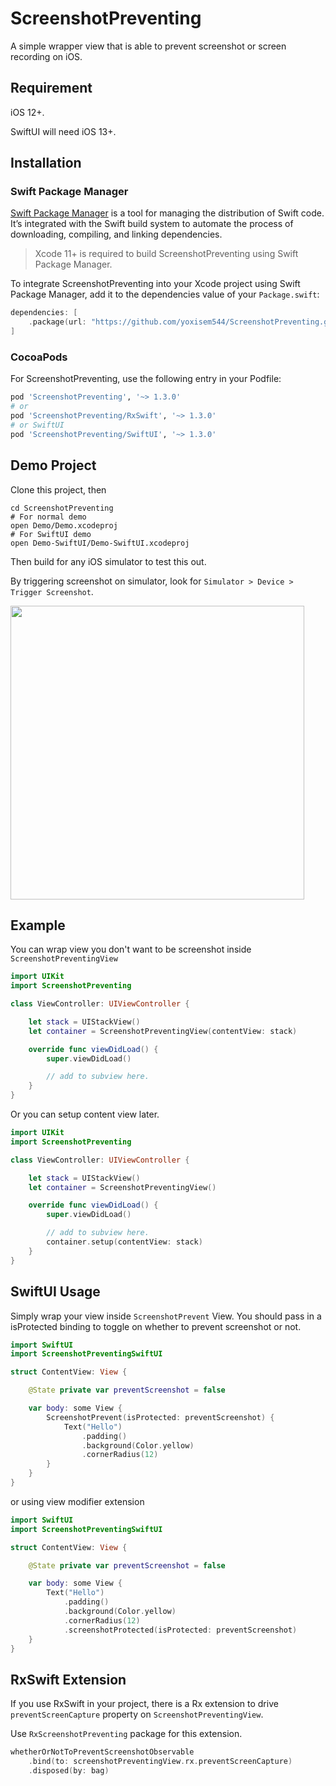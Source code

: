 # ScreenshotPreventing

A simple wrapper view that is able to prevent screenshot or screen recording on iOS.

## Requirement

iOS 12+.

SwiftUI will need iOS 13+.

## Installation

### Swift Package Manager

[Swift Package Manager](https://swift.org/package-manager/) is a tool for managing the distribution of Swift code. It’s integrated with the Swift build system to automate the process of downloading, compiling, and linking dependencies.

> Xcode 11+ is required to build ScreenshotPreventing using Swift Package Manager.

To integrate ScreenshotPreventing into your Xcode project using Swift Package Manager, add it to the dependencies value of your `Package.swift`:

```swift
dependencies: [
    .package(url: "https://github.com/yoxisem544/ScreenshotPreventing.git", .upToNextMajor(from: "1.3.0"))
]
```

### CocoaPods

For ScreenshotPreventing, use the following entry in your Podfile:

```ruby
pod 'ScreenshotPreventing', '~> 1.3.0'
# or 
pod 'ScreenshotPreventing/RxSwift', '~> 1.3.0'
# or SwiftUI
pod 'ScreenshotPreventing/SwiftUI', '~> 1.3.0'
```

## Demo Project

Clone this project, then

```shell
cd ScreenshotPreventing
# For normal demo
open Demo/Demo.xcodeproj
# For SwiftUI demo
open Demo-SwiftUI/Demo-SwiftUI.xcodeproj
```

Then build for any iOS simulator to test this out.

By triggering screenshot on simulator, look for `Simulator > Device > Trigger Screenshot`.

<img src="./Assets/demo.gif" width="470" />

## Example

You can wrap view you don't want to be screenshot inside `ScreenshotPreventingView`

```swift
import UIKit
import ScreenshotPreventing

class ViewController: UIViewController {

    let stack = UIStackView()
    let container = ScreenshotPreventingView(contentView: stack)

    override func viewDidLoad() {
        super.viewDidLoad()

        // add to subview here.
    }
}
```

Or you can setup content view later.

```swift
import UIKit
import ScreenshotPreventing

class ViewController: UIViewController {

    let stack = UIStackView()
    let container = ScreenshotPreventingView()

    override func viewDidLoad() {
        super.viewDidLoad()

        // add to subview here.
        container.setup(contentView: stack)
    }
}
```

## SwiftUI Usage

Simply wrap your view inside `ScreenshotPrevent` View. 
You should pass in a isProtected binding to toggle on whether to prevent screenshot or not.

```swift
import SwiftUI
import ScreenshotPreventingSwiftUI

struct ContentView: View {

    @State private var preventScreenshot = false

    var body: some View {
        ScreenshotPrevent(isProtected: preventScreenshot) {
            Text("Hello")
                .padding()
                .background(Color.yellow)
                .cornerRadius(12)
        }
    }
}
```

or using view modifier extension

```swift
import SwiftUI
import ScreenshotPreventingSwiftUI

struct ContentView: View {

    @State private var preventScreenshot = false

    var body: some View {
        Text("Hello")
            .padding()
            .background(Color.yellow)
            .cornerRadius(12)
            .screenshotProtected(isProtected: preventScreenshot)
    }
}
```

## RxSwift Extension

If you use RxSwift in your project, there is a Rx extension to drive `preventScreenCapture` property on `ScreenshotPreventingView`.

Use `RxScreenshotPreventing` package for this extension.

```swift
whetherOrNotToPreventScreenshotObservable
    .bind(to: screenshotPreventingView.rx.preventScreenCapture)
    .disposed(by: bag)
```
